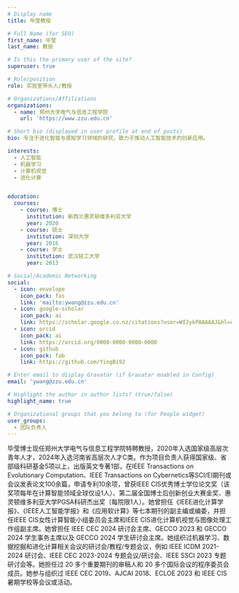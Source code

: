 ```yaml
---
# Display name
title: 毕莹教授

# Full Name (for SEO)
first_name: 毕莹
last_name: 教授

# Is this the primary user of the site?
superuser: true

# Role/position
role: 实验室带头人/教授

# Organizations/Affiliations
organizations:
  - name: 郑州大学电气与信息工程学院
    url: 'https://www.zzu.edu.cn'

# Short bio (displayed in user profile at end of posts)
bio: 专注于进化智能与感知学习领域的研究，致力于推动人工智能技术的创新应用。

interests:
  - 人工智能
  - 机器学习
  - 计算机视觉
  - 进化计算


education:
  courses:
    - course: 博士
      institution: 新西兰惠灵顿维多利亚大学
      year: 2020
    - course: 硕士
      institution: 深圳大学
      year: 2016
    - course: 学士
      institution: 武汉轻工大学
      year: 2013

# Social/Academic Networking
social:
  - icon: envelope
    icon_pack: fas
    link: 'mailto:ywang@zzu.edu.cn'
  - icon: google-scholar
    icon_pack: ai
    link: https://scholar.google.co.nz/citations?user=WI2ykPAAAAAJ&hl=enhttps://yingbi92.github.io/homepage/
  - icon: orcid
    icon_pack: ai
    link: https://orcid.org/0000-0000-0000-0000
  - icon: github
    icon_pack: fab
    link: https://github.com/YingBi92

# Enter email to display Gravatar (if Gravatar enabled in Config)
email: 'ywang@zzu.edu.cn'

# Highlight the author in author lists? (true/false)
highlight_name: true

# Organizational groups that you belong to (for People widget)
user_groups:
  - 团队负责人
---
```


毕莹博士现任郑州大学电气与信息工程学院特聘教授，2020年入选国家级高层次青年人才，2024年入选河南省高层次人才C类。作为项目负责人获得国家级、省部级科研基金5项以上，出版英文专著1部，在IEEE Transactions on Evolutionary Computation、IEEE Transactions on Cyber​​netics等SCI/EI期刊或会议发表论文100余篇，申请专利10余项，曾获IEEE CIS优秀博士学位论文奖（该奖项每年在计算智能领域全球仅设1人）、第二届全国博士后创新创业大赛金奖、惠灵顿维多利亚大学PGSA科研杰出奖（每院限1人）。她曾担任《IEEE进化计算学报》、《IEEE人工智能学报》和《应用软计算》等七本期刊的副主编或编委，并担任IEEE CIS女性计算智能小组委员会主席和IEEE CIS进化计算机视觉与图像处理工作组副主席。她曾担任 IEEE CEC 2024 研讨会主席、GECCO 2023 和 GECCO 2024 学生事务主席以及 GECCO 2024 学生研讨会主席。她组织过机器学习、数据挖掘和进化计算相关会议的研讨会/教程/专题会议，例如 IEEE ICDM 2021-2024 研讨会、IEEE CEC 2023-2024 专题会议/研讨会、IEEE SSCI 2023 专题研讨会等。她担任过 20 多个重要期刊的审稿人和 20 多个国际会议的程序委员会成员。她参与组织过 IEEE CEC 2019、AJCAI 2018、ECLOE 2023 和 IEEE CIS 暑期学校等会议或活动。